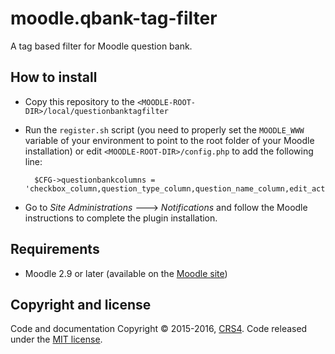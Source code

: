 # moodle.qbank-tag-filter

A tag based filter for Moodle question bank.


## How to install

* Copy this repository to the `<MOODLE-ROOT-DIR>/local/questionbanktagfilter`
* Run the `register.sh` script (you need to properly set the `MOODLE_WWW` variable of your environment to point to the root folder of your Moodle installation) or edit `<MOODLE-ROOT-DIR>/config.php` to add the following line:

		$CFG->questionbankcolumns = 'checkbox_column,question_type_column,question_name_column,edit_action_column,preview_action_column,copy_action_column,delete_action_column,creator_name_column,modifier_name_column,local_questionbanktagfilter_question_bank_column';
		
* Go to *Site Administrations* ---> *Notifications* and follow the Moodle instructions to complete the plugin installation.

## Requirements

* Moodle 2.9 or later (available on the [Moodle site](https://download.moodle.org/releases/supported/))


## Copyright and license
Code and documentation Copyright © 2015-2016, [CRS4](http://www.crs4.it). 
Code released under the [MIT license](https://opensource.org/licenses/mit-license.php). 
